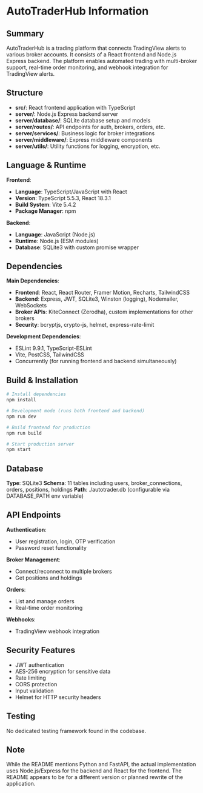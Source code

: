 # AutoTraderHub Information

## Summary
AutoTraderHub is a trading platform that connects TradingView alerts to various broker accounts. It consists of a React frontend and Node.js Express backend. The platform enables automated trading with multi-broker support, real-time order monitoring, and webhook integration for TradingView alerts.

## Structure
- **src/**: React frontend application with TypeScript
- **server/**: Node.js Express backend server
- **server/database/**: SQLite database setup and models
- **server/routes/**: API endpoints for auth, brokers, orders, etc.
- **server/services/**: Business logic for broker integrations
- **server/middleware/**: Express middleware components
- **server/utils/**: Utility functions for logging, encryption, etc.

## Language & Runtime
**Frontend**:
- **Language**: TypeScript/JavaScript with React
- **Version**: TypeScript 5.5.3, React 18.3.1
- **Build System**: Vite 5.4.2
- **Package Manager**: npm

**Backend**:
- **Language**: JavaScript (Node.js)
- **Runtime**: Node.js (ESM modules)
- **Database**: SQLite3 with custom promise wrapper

## Dependencies
**Main Dependencies**:
- **Frontend**: React, React Router, Framer Motion, Recharts, TailwindCSS
- **Backend**: Express, JWT, SQLite3, Winston (logging), Nodemailer, WebSockets
- **Broker APIs**: KiteConnect (Zerodha), custom implementations for other brokers
- **Security**: bcryptjs, crypto-js, helmet, express-rate-limit

**Development Dependencies**:
- ESLint 9.9.1, TypeScript-ESLint
- Vite, PostCSS, TailwindCSS
- Concurrently (for running frontend and backend simultaneously)

## Build & Installation
```bash
# Install dependencies
npm install

# Development mode (runs both frontend and backend)
npm run dev

# Build frontend for production
npm run build

# Start production server
npm start
```

## Database
**Type**: SQLite3
**Schema**: 11 tables including users, broker_connections, orders, positions, holdings
**Path**: ./autotrader.db (configurable via DATABASE_PATH env variable)

## API Endpoints
**Authentication**:
- User registration, login, OTP verification
- Password reset functionality

**Broker Management**:
- Connect/reconnect to multiple brokers
- Get positions and holdings

**Orders**:
- List and manage orders
- Real-time order monitoring

**Webhooks**:
- TradingView webhook integration

## Security Features
- JWT authentication
- AES-256 encryption for sensitive data
- Rate limiting
- CORS protection
- Input validation
- Helmet for HTTP security headers

## Testing
No dedicated testing framework found in the codebase.

## Note
While the README mentions Python and FastAPI, the actual implementation uses Node.js/Express for the backend and React for the frontend. The README appears to be for a different version or planned rewrite of the application.